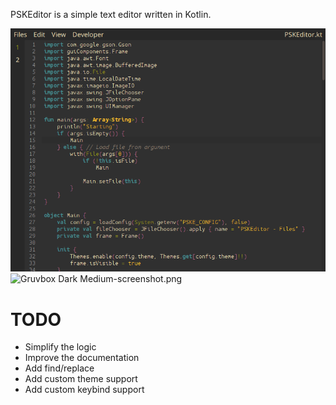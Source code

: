 PSKEditor is a simple text editor written in Kotlin.

![2024-10-21T10:38:57.823496184.png](screenshots/2024-10-21T10%3A38%3A57.823496184.png)![Gruvbox Dark Medium-screenshot.png](screenshots/Gruvbox%20Dark%20Medium-screenshot.png)

# TODO
- Simplify the logic
- Improve the documentation
- Add find/replace
- Add custom theme support
- Add custom keybind support